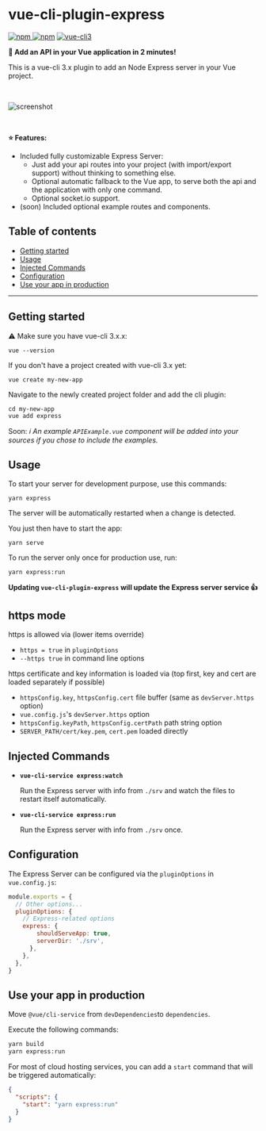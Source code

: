 # vue-cli-plugin-express

[![npm](https://img.shields.io/npm/v/vue-cli-plugin-express.svg) ![npm](https://img.shields.io/npm/dt/vue-cli-plugin-express.svg)](https://www.npmjs.com/package/vue-cli-plugin-express)
[![vue-cli3](https://img.shields.io/badge/vue--cli-3.x-brightgreen.svg)](https://github.com/vuejs/vue-cli)

**:rocket: Add an API in your Vue application in 2 minutes!**

This is a vue-cli 3.x plugin to add an Node Express server in your Vue project.

<br>

![screenshot](./screenshot.png)

<br>

**:star: Features:**

- Included fully customizable Express Server:
  - Just add your api routes into your project (with import/export support) without thinking to something else.
  - Optional automatic fallback to the Vue app, to serve both the api and the application with only one command. 
  - Optional socket.io support.
- (soon) Included optional example routes and components.

## Table of contents

- [Getting started](#getting-started)
- [Usage](#usage)
- [Injected Commands](#injected-commands)
- [Configuration](#configuration)
- [Use your app in production](#use-your-app-in-production)

---

## Getting started

:warning: Make sure you have vue-cli 3.x.x:

```
vue --version
```

If you don't have a project created with vue-cli 3.x yet:

```
vue create my-new-app
```

Navigate to the newly created project folder and add the cli plugin:

```
cd my-new-app
vue add express
```
Soon:
*:information_source: An example `APIExample.vue` component will be added into your sources if you chose to include the examples.*

## Usage

To start your server for development purpose, use this commands:

```
yarn express
```

The server will be automatically restarted when a change is detected.

You just then have to start the app:

```
yarn serve
```

To run the server only once for production use, run:
```
yarn express:run
```

**Updating `vue-cli-plugin-express` will update the Express server service :+1:**

## https mode

https is allowed via (lower items override)
 * `https = true` in `pluginOptions`
 * `--https true` in command line options

https certificate and key information is loaded via (top first, key and cert are loaded separately if possible)
 * `httpsConfig.key`, `httpsConfig.cert` file buffer (same as `devServer.https` option)
 * `vue.config.js`'s `devServer.https` option
 * `httpsConfig.keyPath`, `httpsConfig.certPath` path string option
 * `SERVER_PATH/cert/key.pem`, `cert.pem` loaded directly

## Injected Commands

- **`vue-cli-service express:watch`**

  Run the Express server with info from `./srv` and watch the files to restart itself automatically.

- **`vue-cli-service express:run`**

  Run the Express server with info from `./srv` once.

## Configuration

The Express Server can be configured via the `pluginOptions` in `vue.config.js`:

```js
module.exports = {
  // Other options...
  pluginOptions: {
    // Express-related options
    express: {
        shouldServeApp: true,
        serverDir: './srv',
      },
    },
  },
}
```

## Use your app in production

Move `@vue/cli-service` from `devDependencies`to `dependencies`.

Execute the following commands:
```bash
yarn build
yarn express:run
```

For most of cloud hosting services, you can add a `start` command that will be triggered automatically:
```json
{
  "scripts": {
    "start": "yarn express:run" 
  }
}
```
